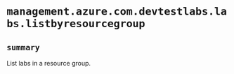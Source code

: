 # `management.azure.com.devtestlabs.labs.listbyresourcegroup`

## `summary`
List labs in a resource group.


